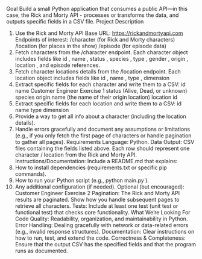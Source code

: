 Goal
Build a small Python application that consumes a public API—in this case, the
Rick and Morty API - processes or transforms the data, and outputs specific
fields in a CSV file.
Project Description
1. Use the Rick and Morty API
Base URL: https://rickandmortyapi.com
Endpoints of interest:
/character (for Rick and Morty characters)
/location (for places in the show)
/episode (for episode data)
2. Fetch characters from the /character endpoint.
Each character object includes fields like id , name , status , species , type ,
gender , origin , location , and episode references.
3. Fetch character locations details from the /location endpoint.
Each location object includes fields like id , name , type , dimension
4. Extract specific fields for each character and write them to a CSV:
id
name
Customer Engineer Exercise 1
status (Alive, Dead, or unknown)
species
origin.name (the name of their origin location)
location id
5. Extract specific fields for each location and write them to a CSV:
id
name
type
dimension
6. Provide a way to get all info about a character (including the location details).
7. Handle errors gracefully and document any assumptions or limitations (e.g., if
you only fetch the first page of characters or handle pagination to gather all
pages).
Requirements
Language: Python.
Data Output:
CSV files containing the fields listed above.
Each row should represent one character / location from the Rick and
Morty API.
Instructions/Documentation:
Include a README.md that explains:
1. How to install dependencies (requirements.txt or specific pip commands).
2. How to run your Python script (e.g., python main.py ).
3. Any additional configuration (if needed).
Optional (but encouraged):
Customer Engineer Exercise 2
Pagination: The Rick and Morty API results are paginated. Show how you
handle subsequent pages to retrieve all characters.
Tests: Include at least one test (unit test or functional test) that checks
core functionality.
What We’re Looking For
Code Quality: Readability, organization, and maintainability in Python.
Error Handling: Dealing gracefully with network or data-related errors (e.g.,
invalid response structures).
Documentation: Clear instructions on how to run, test, and extend the code.
Correctness & Completeness: Ensure that the output CSV has the specified
fields and that the program runs as documented.